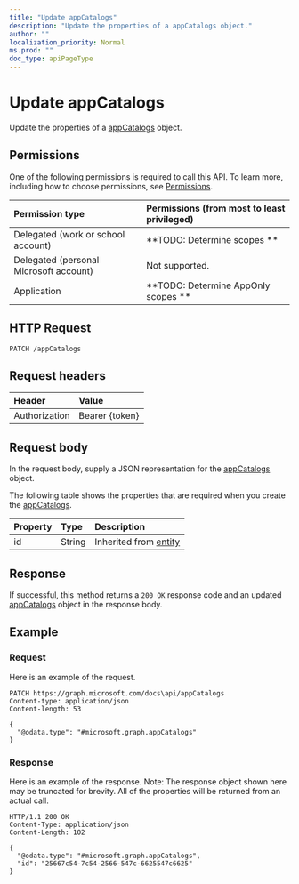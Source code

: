 ```yaml
---
title: "Update appCatalogs"
description: "Update the properties of a appCatalogs object."
author: ""
localization_priority: Normal
ms.prod: ""
doc_type: apiPageType
---
```


# Update appCatalogs

Update the properties of a [appCatalogs](../resources/appcatalogs.md) object.

## Permissions
One of the following permissions is required to call this API. To learn more, including how to choose permissions, see [Permissions](/concepts/permissions-reference.md).

|Permission type|Permissions (from most to least privileged)|
|:---|:---|
|Delegated (work or school account)|**TODO: Determine scopes **|
|Delegated (personal Microsoft account)|Not supported.|
|Application|**TODO: Determine AppOnly scopes **|

## HTTP Request
<!-- {
  "blockType": "ignored"
}
-->
``` http
PATCH /appCatalogs
```

## Request headers
|Header|Value|
|:---|:---|
|Authorization|Bearer {token}|

## Request body
In the request body, supply a JSON representation for the [appCatalogs](../resources/appCatalogs.md) object.

The following table shows the properties that are required when you create the [appCatalogs](../resources/appcatalogs.md).

|Property|Type|Description|
|:---|:---|:---|
|id|String| Inherited from [entity](../resources/entity.md)|



## Response
If successful, this method returns a `200 OK` response code and an updated [appCatalogs](../resources/appcatalogs.md) object in the response body.

## Example

### Request
Here is an example of the request.
<!-- {
  "blockType": "request",
  "name": "update_appcatalogs"
}
-->
``` http
PATCH https://graph.microsoft.com/docs\api/appCatalogs
Content-type: application/json
Content-length: 53

{
  "@odata.type": "#microsoft.graph.appCatalogs"
}
```

### Response
Here is an example of the response. Note: The response object shown here may be truncated for brevity. All of the properties will be returned from an actual call.
<!-- {
  "blockType": "response",
  "truncated": true
}
-->
``` http
HTTP/1.1 200 OK
Content-Type: application/json
Content-Length: 102

{
  "@odata.type": "#microsoft.graph.appCatalogs",
  "id": "25667c54-7c54-2566-547c-6625547c6625"
}
```

